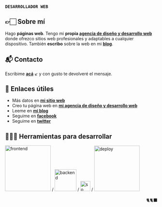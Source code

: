 ### **`DESARROLLADOR WEB`**

## 👉🏻 Sobre mí
Hago **páginas web**. Tengo mi **propia [agencia de diseño y desarrollo web](https://emicastor.com.ar/agencia)** donde ofrezco sitios web profesionales y adaptables a cualquier dispositivo. También **escribo** sobre la web en mi **[blog](https://emicastor.com.ar/blog)**.

## 📬 Contacto
Escribime <a href="mailto:contacto@emicastor.com.ar">**acá**</a> ↙️ y con gusto te devolveré el mensaje.

## 🔗 Enlaces útiles
- Más datos en **[mi sitio web](https://emicastor.com.ar)**
- Creo tu página web en **[mi agencia de diseño y desarrollo web](https://emicastor.com.ar/agencia)**
- Leeme en **[mi blog](https://emicastor.com.ar/blog)**
- Seguime en **[facebook](https://facebook.com/emicastor)**
- Seguime en **[twitter](https://twitter.com/emicastor)**

## 🧑🏻‍💻 Herramientas para desarrollar
<div>
<img src="https://skillicons.dev/icons?i=html,css,js,bootstrap" width=151 title="frontend" />
 / 
<img src="https://skillicons.dev/icons?i=php,mysql&theme=light" width=72 title="backend" />
 / 
 <img src="https://skillicons.dev/icons?i=linux&theme=light" width=33 title="so" />
  / 
 <img src="https://skillicons.dev/icons?i=netlify,cloudflare,github,vercel" width=150 title="deploy" />
</div>
<br>
 <div align="right" style>
    🐈🐈‍⬛
 </div>
